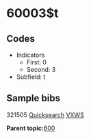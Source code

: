 # 60003$t

## Codes

-   Indicators
    -   First: 0
    -   Second: 3
-   Subfield: t

## Sample bibs

321505 [Quicksearch](https://search.library.yale.edu/catalog/321505) [VXWS](http://prodorbis.library.yale.edu:7014/vxws/GetHoldingsService?bibId=321505)

**Parent topic:**[600](../../tags/600/600.md)

